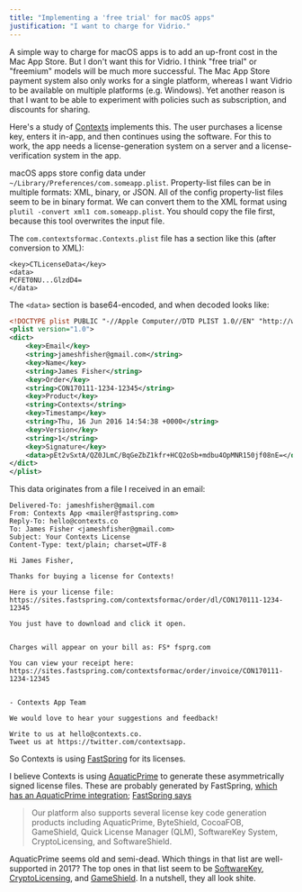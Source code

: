 ```yaml
---
title: "Implementing a 'free trial' for macOS apps"
justification: "I want to charge for Vidrio."
---
```


A simple way to charge for macOS apps is to add an up-front cost in the Mac App Store. But I don't want this for Vidrio. I think "free trial" or "freemium" models will be much more successful. The Mac App Store payment system also only works for a single platform, whereas I want Vidrio to be available on multiple platforms (e.g. Windows). Yet another reason is that I want to be able to experiment with policies such as subscription, and discounts for sharing.

Here's a study of [Contexts](https://contexts.co/) implements this. The user purchases a license key, enters it in-app, and then continues using the software. For this to work, the app needs a license-generation system on a server and a license-verification system in the app.

macOS apps store config data under `~/Library/Preferences/com.someapp.plist`. Property-list files can be in multiple formats: XML, binary, or JSON. All of the config property-list files seem to be in binary format. We can convert them to the XML format using `plutil -convert xml1 com.someapp.plist`. You should copy the file first, because this tool overwrites the input file.

The `com.contextsformac.Contexts.plist` file has a section like this (after conversion to XML):

```
<key>CTLicenseData</key>
<data>
PCFET0NU...GlzdD4=
</data>
```

The `<data>` section is base64-encoded, and when decoded looks like:

```xml
<!DOCTYPE plist PUBLIC "-//Apple Computer//DTD PLIST 1.0//EN" "http://www.apple.com/DTDs/PropertyList-1.0.dtd">
<plist version="1.0">
<dict>
	<key>Email</key>
	<string>jameshfisher@gmail.com</string>
	<key>Name</key>
	<string>James Fisher</string>
	<key>Order</key>
	<string>CON170111-1234-12345</string>
	<key>Product</key>
	<string>Contexts</string>
	<key>Timestamp</key>
	<string>Thu, 16 Jun 2016 14:54:38 +0000</string>
	<key>Version</key>
	<string>1</string>
	<key>Signature</key>
	<data>pEt2vSxtA/QZ0JLmC/BqGeZbZ1kfr+HCQ2oSb+mdbu4OpMNR150jf08nE=</data>
</dict>
</plist>
```

This data originates from a file I received in an email:

```
Delivered-To: jameshfisher@gmail.com
From: Contexts App <mailer@fastspring.com>
Reply-To: hello@contexts.co
To: James Fisher <jameshfisher@gmail.com>
Subject: Your Contexts License
Content-Type: text/plain; charset=UTF-8

Hi James Fisher,

Thanks for buying a license for Contexts!

Here is your license file:
https://sites.fastspring.com/contextsformac/order/dl/CON170111-1234-12345

You just have to download and click it open.


Charges will appear on your bill as: FS* fsprg.com

You can view your receipt here:
https://sites.fastspring.com/contextsformac/order/invoice/CON170111-1234-12345


- Contexts App Team

We would love to hear your suggestions and feedback!

Write to us at hello@contexts.co.
Tweet us at https://twitter.com/contextsapp.
```

So Contexts is using [FastSpring](https://fastspring.com/) for its licenses.

I believe Contexts is using [AquaticPrime](https://github.com/bdrister/AquaticPrime) to generate these asymmetrically signed license files. These are probably generated by FastSpring, [which has an AquaticPrime integration](https://support.fastspring.com/hc/en-us/articles/207438806-AquaticPrime-License-Generator); [FastSpring says](https://fastspring.com/features/purchases/)

> Our platform also supports several license key code generation products including AquaticPrime, ByteShield, CocoaFOB, GameShield, Quick License Manager (QLM), SoftwareKey System, CryptoLicensing, and SoftwareShield.

AquaticPrime seems old and semi-dead. Which things in that list are well-supported in 2017? The top ones in that list seem to be [SoftwareKey](https://www.softwarekey.com/product-list/), [CryptoLicensing](http://www.ssware.com/cryptolicensing/cryptolicensing_net.htm), and [GameShield](http://www.gameshield.com/Product). In a nutshell, they all look shite.
